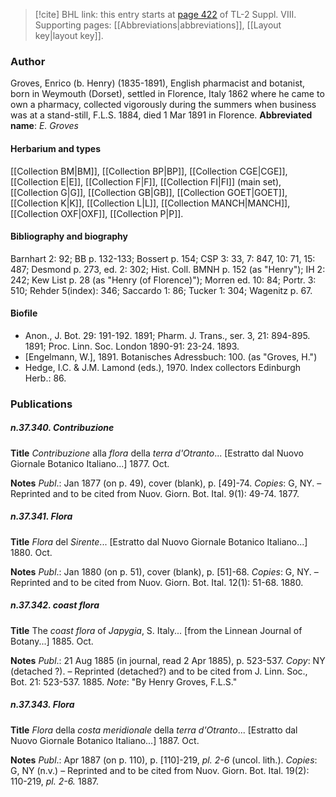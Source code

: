 > [!cite] BHL link: this entry starts at [page 422](https://www.biodiversitylibrary.org/page/33258900) of TL-2 Suppl. VIII.
> Supporting pages: [[Abbreviations|abbreviations]], [[Layout key|layout key]].

### Author

Groves, Enrico (b. Henry) (1835-1891), English pharmacist and botanist, born in Weymouth (Dorset), settled in Florence, Italy 1862 where he came to own a pharmacy, collected vigorously during the summers when business was at a stand-still, F.L.S. 1884, died 1 Mar 1891 in Florence. 
**Abbreviated name**: *E. Groves*

#### Herbarium and types

[[Collection BM|BM]], [[Collection BP|BP]], [[Collection CGE|CGE]], [[Collection E|E]], [[Collection F|F]], [[Collection FI|FI]] (main set), [[Collection G|G]], [[Collection GB|GB]], [[Collection GOET|GOET]], [[Collection K|K]], [[Collection L|L]], [[Collection MANCH|MANCH]], [[Collection OXF|OXF]], [[Collection P|P]].

#### Bibliography and biography

Barnhart 2: 92; BB p. 132-133; Bossert p. 154; CSP 3: 33, 7: 847, 10: 71, 15: 487; Desmond p. 273, ed. 2: 302; Hist. Coll. BMNH p. 152 (as "Henry"); IH 2: 242; Kew List p. 28 (as "Henry (of Florence)"); Morren ed. 10: 84; Portr. 3: 510; Rehder 5(index): 346; Saccardo 1: 86; Tucker 1: 304; Wagenitz p. 67.

#### Biofile

- Anon., J. Bot. 29: 191-192. 1891; Pharm. J. Trans., ser. 3, 21: 894-895. 1891; Proc. Linn. Soc. London 1890-91: 23-24. 1893.
- \[Engelmann, W.\], 1891. Botanisches Adressbuch: 100. (as "Groves, H.")
- Hedge, I.C. & J.M. Lamond (eds.), 1970. Index collectors Edinburgh Herb.: 86.

### Publications

##### n.37.340. Contribuzione

**Title**
*Contribuzione* alla *flora* della *terra d'Otranto*... \[Estratto dal Nuovo Giornale Botanico Italiano...\] 1877. Oct.

**Notes**
*Publ*.: Jan 1877 (on p. 49), cover (blank), p. \[49\]-74. *Copies*: G, NY. – Reprinted and to be cited from Nuov. Giorn. Bot. Ital. 9(1): 49-74. 1877.

##### n.37.341. Flora

**Title**
*Flora* del *Sirente*... \[Estratto dal Nuovo Giornale Botanico Italiano...\] 1880. Oct.

**Notes**
*Publ*.: Jan 1880 (on p. 51), cover (blank), p. \[51\]-68. *Copies*: G, NY. – Reprinted and to be cited from Nuov. Giorn. Bot. Ital. 12(1): 51-68. 1880.

##### n.37.342. coast flora

**Title**
The *coast flora* of *Japygia*, S. Italy... \[from the Linnean Journal of Botany...\] 1885. Oct.

**Notes**
*Publ*.: 21 Aug 1885 (in journal, read 2 Apr 1885), p. 523-537. *Copy*: NY (detached ?). – Reprinted (detached?) and to be cited from J. Linn. Soc., Bot. 21: 523-537. 1885.
*Note*: "By Henry Groves, F.L.S."

##### n.37.343. Flora

**Title**
*Flora* della *costa meridionale* della *terra d'Otranto*... \[Estratto dal Nuovo Giornale Botanico Italiano...\] 1887. Oct.

**Notes**
*Publ*.: Apr 1887 (on p. 110), p. \[110\]-219, *pl. 2-6* (uncol. lith.). *Copies*: G, NY (n.v.) – Reprinted and to be cited from Nuov. Giorn. Bot. Ital. 19(2): 110-219, *pl. 2-6.* 1887.

